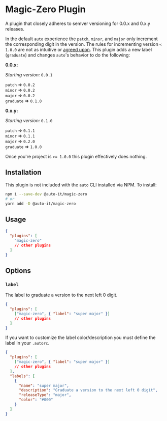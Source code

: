 # Magic-Zero Plugin

A plugin that closely adheres to semver versioning for 0.0.x and 0.x.y releases.

In the default `auto` experience the `patch`, `minor`, and `major` only increment the corresponding digit in the version.
The rules for incrementing version `< 1.0.0` are not as intuitive or [agreed upon](https://github.com/semver/semver/issues/221).
This plugin adds a new label (`graduate`) and changes `auto`'s behavior to do the following:

**0.0.x:**

_Starting version:_ `0.0.1`

`patch` => `0.0.2`  
`minor` => `0.0.2`  
`major` => `0.0.2`  
`graduate` => `0.1.0`  

**0.x.y:**

_Starting version:_ `0.1.0`

`patch` => `0.1.1`  
`minor` => `0.1.1`  
`major` => `0.2.0`  
`graduate` => `1.0.0`  

Once you're project is `>= 1.0.0` this plugin effectively does nothing.

## Installation

This plugin is not included with the `auto` CLI installed via NPM. To install:

```bash
npm i --save-dev @auto-it/magic-zero
# or
yarn add -D @auto-it/magic-zero
```

## Usage

```json
{
  "plugins": [
    "magic-zero"
    // other plugins
  ]
}
```

## Options

### `label`

The label to graduate a version to the next left 0 digit.

```json
{
  "plugins": [
    ["magic-zero", { "label": "super major" }]
    // other plugins
  ]
}
```

If you want to customize the label color/description you must define the label in your `.autorc`.

```json
{
  "plugins": [
    ["magic-zero", { "label": "super major" }]
    // other plugins
  ],
  "labels": [
    {
      "name": "super major",
      "description": "Graduate a version to the next left 0 digit",
      "releaseType": "major",
      "color": "#000"
    }
  ]
}
```
